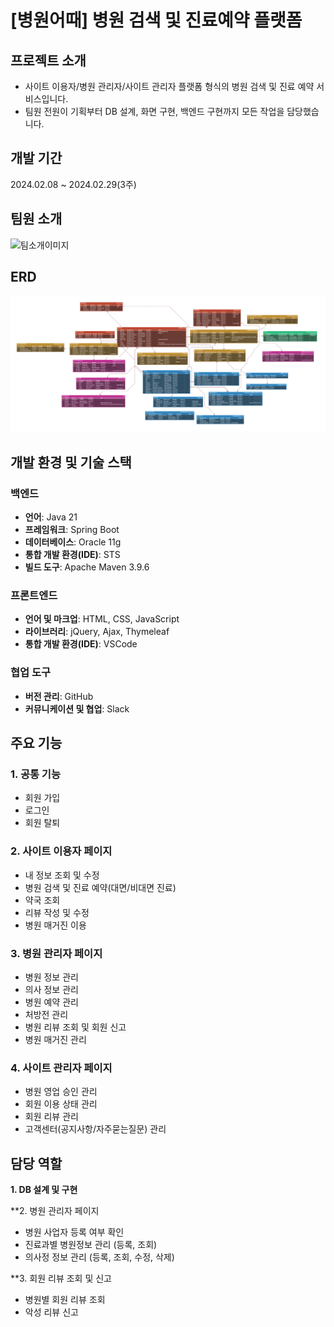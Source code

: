 # [병원어때] 병원 검색 및 진료예약 플랫폼
## 프로젝트 소개
- 사이트 이용자/병원 관리자/사이트 관리자 플랫폼 형식의 병원 검색 및 진료 예약 서비스입니다.
- 팀원 전원이 기획부터 DB 설계, 화면 구현, 백엔드 구현까지 모든 작업을 담당했습니다.

## 개발 기간
2024.02.08 ~ 2024.02.29(3주)

## 팀원 소개
![팀소개이미지](https://github.com/sprintkim/HowHospital/blob/270222ca46112a6ce9c9b1baadc77425ba365498/%ED%8C%80%EC%86%8C%EA%B0%9C%EB%B0%8F%EC%97%AD%ED%95%A0%EB%B6%84%EB%8B%B4.jpg)

## ERD
![ERD이미지](https://github.com/haeunsh/howHospital/blob/main/howhospital_erd.png)

## 개발 환경 및 기술 스택
### 백엔드
- **언어**: Java 21
- **프레임워크**: Spring Boot
- **데이터베이스**: Oracle 11g
- **통합 개발 환경(IDE)**: STS
- **빌드 도구**: Apache Maven 3.9.6

### 프론트엔드
- **언어 및 마크업**: HTML, CSS, JavaScript
- **라이브러리**: jQuery, Ajax, Thymeleaf
- **통합 개발 환경(IDE)**: VSCode

### 협업 도구
- **버전 관리**: GitHub
- **커뮤니케이션 및 협업**: Slack

## 주요 기능
### 1. 공통 기능
  - 회원 가입
  - 로그인
  - 회원 탈퇴

### 2. 사이트 이용자 페이지 
  - 내 정보 조회 및 수정
  - 병원 검색 및 진료 예약(대면/비대면 진료)
  - 약국 조회
  - 리뷰 작성 및 수정
  - 병원 매거진 이용

### 3. 병원 관리자 페이지
  - 병원 정보 관리
  - 의사 정보 관리
  - 병원 예약 관리
  - 처방전 관리
  - 병원 리뷰 조회 및 회원 신고
  - 병원 매거진 관리

### 4. 사이트 관리자 페이지
  - 병원 영업 승인 관리
  - 회원 이용 상태 관리
  - 회원 리뷰 관리
  - 고객센터(공지사항/자주묻는질문) 관리

## 담당 역할
**1. DB 설계 및 구현**

**2. 병원 관리자 페이지
  - 병원 사업자 등록 여부 확인
  - 진료과별 병원정보 관리 (등록, 조회)
  - 의사정 정보 관리 (등록, 조회, 수정, 삭제)  

**3. 회원 리뷰 조회 및 신고
  - 병원별 회원 리뷰 조회
  - 악성 리뷰 신고
